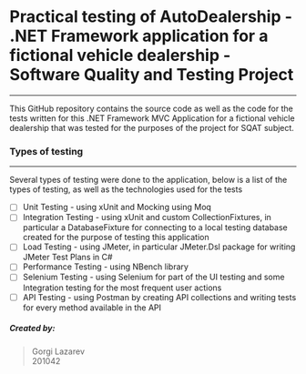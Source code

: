 # Practical testing of AutoDealership - .NET Framework application for a fictional vehicle dealership - Software Quality and Testing Project
---
This GitHub repository contains the source code as well as the code for the tests written for this .NET Framework MVC Application for a fictional vehicle dealership that was tested for the purposes of the project for SQAT subject.

### Types of testing
---
Several types of testing were done to the application, below is a list of the types of testing, as well as the technologies used for the tests
 - [ ] Unit Testing - using xUnit and Mocking using Moq
 - [ ] Integration Testing - using xUnit and custom CollectionFixtures, in particular a DatabaseFixture for connecting to a local testing database created for the purpose of testing this application
 - [ ] Load Testing - using JMeter, in particular JMeter.Dsl package for writing JMeter Test Plans in C#
 - [ ] Performance Testing - using NBench library
 - [ ] Selenium Testing - using Selenium for part of the UI testing and some Integration testing for the most frequent user actions
 - [ ] API Testing - using Postman by creating API collections and writing tests for every method available in the API
 
#####  Created by:

>  Gorgi Lazarev <br>
> 201042
